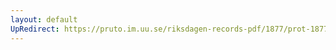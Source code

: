 ```yaml
---
layout: default
UpRedirect: https://pruto.im.uu.se/riksdagen-records-pdf/1877/prot-1877--fk--036/prot-1877--fk--036_018.pdf
---
```

